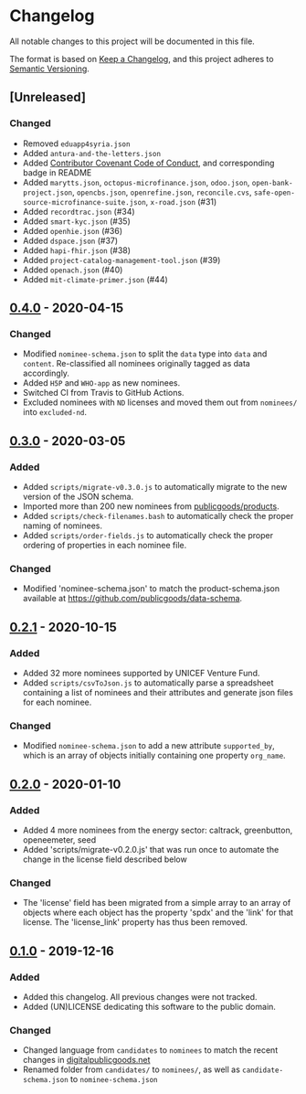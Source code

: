 # Changelog
All notable changes to this project will be documented in this file.

The format is based on [Keep a Changelog](https://keepachangelog.com/en/1.0.0/),
and this project adheres to [Semantic Versioning](https://semver.org/spec/v2.0.0.html).

## [Unreleased]

### Changed
- Removed `eduapp4syria.json`
- Added `antura-and-the-letters.json`
- Added [Contributor Covenant Code of Conduct](https://www.contributor-covenant.org/), and corresponding badge in README
- Added `marytts.json`, `octopus-microfinance.json`, `odoo.json`, `open-bank-project.json`, `opencbs.json`, `openrefine.json`, `reconcile.cvs`, `safe-open-source-microfinance-suite.json`, `x-road.json` (#31)
- Added `recordtrac.json` (#34)
- Added `smart-kyc.json` (#35)
- Added `openhie.json` (#36)
- Added `dspace.json` (#37)
- Added `hapi-fhir.json` (#38)
- Added `project-catalog-management-tool.json` (#39)
- Added `openach.json` (#40)
- Added `mit-climate-primer.json` (#44)

## [0.4.0] - 2020-04-15
### Changed
- Modified `nominee-schema.json` to split the `data` type into `data` and `content`. Re-classified all nominees originally tagged as data accordingly.
- Added `H5P` and `WHO-app` as new nominees.
- Switched CI from Travis to GitHub Actions.
- Excluded nominees with `ND` licenses and moved them out from `nominees/` into `excluded-nd`.

## [0.3.0] - 2020-03-05
### Added
- Added `scripts/migrate-v0.3.0.js` to automatically migrate to the new version of the JSON schema.
- Imported more than 200 new nominees from [publicgoods/products](https://github.com/publicgoods/products).
- Added `scripts/check-filenames.bash` to automatically check the proper naming of nominees.
- Added `scripts/order-fields.js` to automatically check the proper ordering of properties in each nominee file.

### Changed
- Modified 'nominee-schema.json' to match the product-schema.json available at https://github.com/publicgoods/data-schema.

## [0.2.1] - 2020-10-15
### Added
- Added 32 more nominees supported by UNICEF Venture Fund.
- Added `scripts/csvToJson.js` to automatically parse a spreadsheet containing a list of nominees and their attributes and generate json files for each nominee.

### Changed
- Modified `nominee-schema.json` to add a new attribute `supported_by`, which is an array of objects initially containing one property `org_name`.

## [0.2.0] - 2020-01-10
### Added
- Added 4 more nominees from the energy sector: caltrack, greenbutton, openeemeter, seed
- Added 'scripts/migrate-v0.2.0.js' that was run once to automate the change in the license field described below

### Changed
- The 'license' field has been migrated from a simple array to an array of objects where each object has the property 'spdx' and the 'link' for that license. The 'license_link' property has thus been removed.

## [0.1.0] - 2019-12-16
### Added
- Added this changelog. All previous changes were not tracked.
- Added (UN)LICENSE dedicating this software to the public domain.

### Changed
- Changed language from `candidates` to `nominees` to match the recent changes in [digitalpublicgoods.net](https://digitalpublicgoods.net)
- Renamed folder from `candidates/` to `nominees/`, as well as `candidate-schema.json` to `nominee-schema.json`

[0.4.0]: https://github.com/unicef/publicgoods-candidates/compare/v0.3.0...v0.4.0
[0.3.0]: https://github.com/unicef/publicgoods-candidates/compare/v0.2.1...v0.3.0
[0.2.1]: https://github.com/unicef/publicgoods-candidates/compare/v0.2.0...v0.2.1
[0.2.0]: https://github.com/unicef/publicgoods-candidates/compare/v0.1.0...v0.2.0
[0.1.0]: https://github.com/unicef/publicgoods-candidates/releases/tag/v0.1.0

